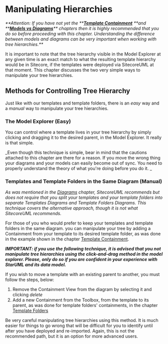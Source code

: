 # Manipulating Hierarchies

_**Attention: If you have not yet the **_[_**Template Containment**_](/guide/template-containment.md) _**and **_[_**Models vs Diagrams**_](/guide/models-vs-diagrams/concepts.md)_** chapters then it is highly recommended that you do so before proceeding with this chapter. Understanding the difference between models and diagrams can be very important when working with tree hierarchies.**_

It is important to note that the tree hierarchy visible in the Model Explorer at any given time is an exact match to what the resulting template hierarchy would be in Sitecore, if the templates were deployed via SitecoreUML at that moment. This chapter discusses the two very simple ways to manipulate your tree hierarchies.

## Methods for Controlling Tree Hierarchy

Just like with our templates and template folders, there is an _easy_ way and a _manual_ way to manipulate your tree hierarchies.

### The Model Explorer \(Easy\)

You can control where a template lives in your tree hierarchy by simply clicking and dragging it to the desired parent, in the Model Explorer. It really is that simple.

_Even though this technique is simple, bear in mind that the cautions attached to this chapter are there for a reason. If you move the wrong thing your diagrams and your models can easily become out of sync. You need to properly understand the theory of what you're doing before you do it. _

### Templates and Template Folders in the Same Diagram \(Manual\)

_As was mentioned in the _[_Diagrams_](/guide/diagrams.md)_ chapter, SitecoreUML recommends but does not require that you split your templates and your template folders into separate Templates Diagrams and Template Folders Diagrams. This technique covers the alternative approach, though it is not what SitecoreUML recommends._

For those of you who would prefer to keep your templates and template folders in the same diagram. you can manipulate your tree by adding a Containment from your template to its desired template folder, as was done in the example shown in the chapter [Template Containment](/guide/template-containment.md).

_**IMPORTANT: if you use the following technique, it is advised that you not manipulate tree hierarchies using the click-and-drag method in the model explorer. Please, only do so if you are confident in your experience with StarUML and its data model.**_

If you wish to move a template with an existing parent to another, you must follow the steps, below:

1. Remove the Containment View from the diagram by selecting it and clicking _delete_
2. Add a new Containment from the Toolbox, from the template to its parent, as was done for template folders' containments, in the chapter [Template Folders](/guide/template-folders.md)

Be very careful manipulating tree hierarchies using this method. It is much easier for things to go wrong that will be difficult for you to identify until after you have deployed and re-imported. Again, this is not the recommended path, but it is an option for more advanced users.

